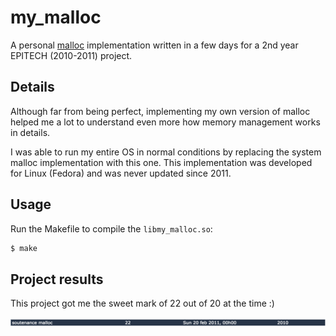 # my_malloc

A personal [malloc](http://linux.die.net/man/3/malloc) implementation written in a few days for a 2nd year EPITECH (2010-2011) project.

## Details

Although far from being perfect, implementing my own version of malloc helped me a lot to understand even more how memory management works in details.

I was able to run my entire OS in normal conditions by replacing the system malloc implementation with this one.
This implementation was developed for Linux (Fedora) and was never updated since 2011.

## Usage

Run the Makefile to compile the `libmy_malloc.so`:

```bash
$ make
```

## Project results

This project got me the sweet mark of 22 out of 20 at the time :)

![mark](.readme/mark.png)
